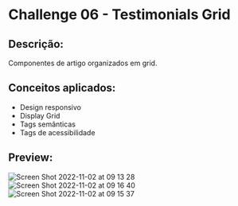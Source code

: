 # Challenge 06 - Testimonials Grid

## Descrição:

Componentes de artigo organizados em grid.

## Conceitos aplicados:

- Design responsivo
- Display Grid
- Tags semânticas
- Tags de acessibilidade

## Preview:
![Screen Shot 2022-11-02 at 09 13 28](https://user-images.githubusercontent.com/90735982/199487123-4f371289-48e1-411c-8eee-98779331769e.png)
![Screen Shot 2022-11-02 at 09 16 40](https://user-images.githubusercontent.com/90735982/199487540-a244ef7e-5a10-4577-820a-7be5a22cfd5f.png)
![Screen Shot 2022-11-02 at 09 15 37](https://user-images.githubusercontent.com/90735982/199487416-5bd769c7-1b59-4e01-9576-e02ec1185162.png)
